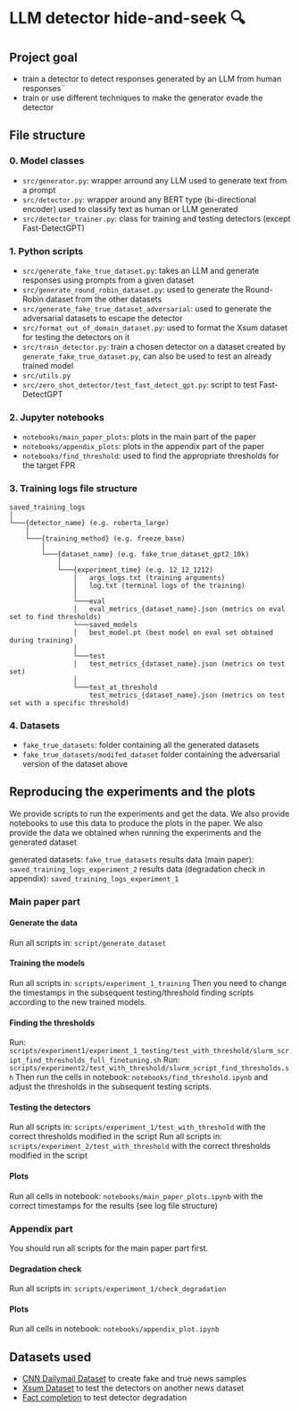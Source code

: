 # LLM detector hide-and-seek :mag:



## Project goal
- train a detector to detect responses generated by an LLM from human responses¨
- train or use different techniques to make the generator evade the detector


## File structure
<a name="file_structure"></a>

### 0. Model classes
- `src/generator.py`: wrapper arround any LLM used to generate text from a prompt
- `src/detector.py`: wrapper around any BERT type (bi-directional encoder) used to classify text as human or LLM generated
- `src/detector_trainer.py`: class for training and testing detectors (except Fast-DetectGPT)



### 1. Python scripts
- `src/generate_fake_true_dataset.py`: takes an LLM and generate responses using prompts from a given dataset
- `src/generate_round_robin_dataset.py`: used to generate the Round-Robin dataset from the other datasets
- `src/generate_fake_true_dataset_adversarial`: used to generate the adversarial datasets to escape the detector
- `src/format_out_of_domain_dataset.py`: used to format the Xsum dataset for testing the detectors on it
- `src/train_detector.py`: train a chosen detector on a dataset created by `generate_fake_true_dataset.py`, can also be used to test an already trained model
- `src/utils.py`
- `src/zero_shot_detector/test_fast_detect_gpt.py`: script to test Fast-DetectGPT

### 2. Jupyter notebooks

- `notebooks/main_paper_plots`: plots in the main part of the paper
- `notebooks/appendix_plots`: plots in the appendix part of the paper
- `notebooks/find_threshold`: used to find the appropriate thresholds for the target FPR

### 3. Training logs file structure

```
saved_training_logs  
│
└───{detector_name} (e.g. roberta_large)
    │
    └───{training_method} (e.g. freeze_base)
        │ 
        └───{dataset_name} (e.g. fake_true_dataset_gpt2_10k)
            │  
            └───{experiment_time} (e.g. 12_12_1212)
                │   args_logs.txt (training arguments)
                │   log.txt (terminal logs of the training)
                │ 
                └───eval
                │   eval_metrics_{dataset_name}.json (metrics on eval set to find thresholds)
                └───saved_models 
                │   best_model.pt (best model on eval set obtained during training)
                │ 
                └───test
                │   test_metrics_{dataset_name}.json (metrics on test set)
                │ 
                └───test_at_threshold
                    test_metrics_{dataset_name}.json (metrics on test set with a specific threshold)

```

### 4. Datasets
- `fake_true_datasets`: folder containing all the generated datasets 
- `fake_true_datasets/modifed_dataset` folder containing the adversarial version of the dataset above


## Reproducing the experiments and the plots

We provide scripts to run the experiments and get the data. We also provide notebooks to use this data to produce the plots in the paper.
We also provide the data we obtained when running the experiments and the generated dataset

generated datasets: `fake_true_datasets`
results data (main paper): `saved_training_logs_experiment_2`
results data (degradation check in appendix): `saved_training_logs_experiment_1`

### Main paper part

#### Generate the data
Run all scripts in: `script/generate_dataset`

#### Training the models
Run all scripts in: `scripts/experiment_1_training`
Then you need to change the timestamps in the subsequent testing/threshold finding scripts according to the new trained models.

#### Finding the thresholds
Run: `scripts/experiment1/experiment_1_testing/test_with_threshold/slurm_script_find_thresholds_full_finetuning.sh`
Run: `scripts/experiment2/test_with_threshold/slurm_script_find_thresholds.sh`
Then run the cells in notebook: `notebooks/find_threshold.ipynb` and adjust the thresholds in the subsequent testing scripts.

#### Testing the detectors
Run all scripts in: `scripts/experiment_1/test_with_threshold` with the correct thresholds modified in the script
Run all scripts in: `scripts/experiment_2/test_with_threshold` with the correct thresholds modified in the script

#### Plots
Run all cells in notebook: `notebooks/main_paper_plots.ipynb` with the correct timestamps for the results (see log file structure)

### Appendix part
You should run all scripts for the main paper part first.

#### Degradation check
Run all scripts in: `scripts/experiment_1/check_degradation`

#### Plots 
Run all cells in notebook: `notebooks/appendix_plot.ipynb`







## Datasets used

- [CNN Dailymail Dataset](https://huggingface.co/datasets/cnn_dailymail?row=31) to create fake and true news samples
- [Xsum Dataset](https://huggingface.co/datasets/EdinburghNLP/xsum) to test the detectors on another news dataset
- [Fact completion](https://huggingface.co/datasets/Polyglot-or-Not/Fact-Completion?row=0) to test detector degradation